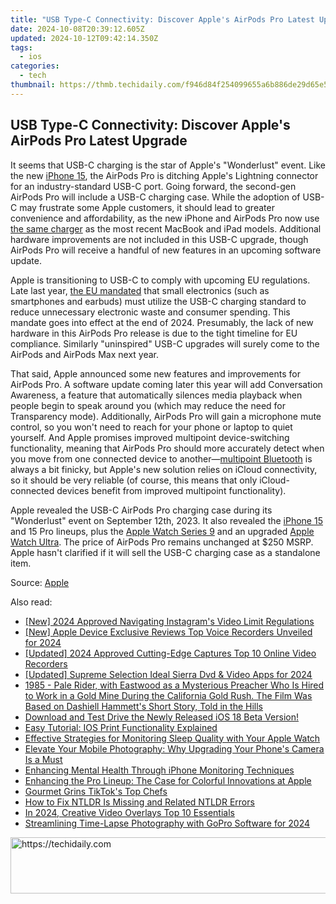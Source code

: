 ```yaml
---
title: "USB Type-C Connectivity: Discover Apple's AirPods Pro Latest Upgrade"
date: 2024-10-08T20:39:12.605Z
updated: 2024-10-12T09:42:14.350Z
tags:
  - ios
categories:
  - tech
thumbnail: https://thmb.techidaily.com/f946d84f254099655a6b886de29d65e5f587fa0ecc62cec124a4f1eb3cdbb6d6.jpg
---
```


## USB Type-C Connectivity: Discover Apple's AirPods Pro Latest Upgrade

It seems that USB-C charging is the star of Apple's "Wonderlust" event. Like the new [iPhone 15](https://youtube-data.techidaily.com/approved-sound-strategies-tailoring-your-microphone-to-align-with-your-youtube-channel/), the AirPods Pro is ditching Apple's Lightning connector for an industry-standard USB-C port. Going forward, the second-gen AirPods Pro will include a USB-C charging case. While the adoption of USB-C may frustrate some Apple customers, it should lead to greater convenience and affordability, as the new iPhone and AirPods Pro now use [the same charger](https://games-able.techidaily.com/bypassing-steam-disconnection-in-windows-11/) as the most recent MacBook and iPad models. Additional hardware improvements are not included in this USB-C upgrade, though AirPods Pro will receive a handful of new features in an upcoming software update.

 Apple is transitioning to USB-C to comply with upcoming EU regulations. Late last year, [the EU mandated](https://tech-renaissance.techidaily.com/comprehensive-tutorial-using-an-ereader-app-to-open-and-consume-epub-files-on-a-desktop-device/) that small electronics (such as smartphones and earbuds) must utilize the USB-C charging standard to reduce unnecessary electronic waste and consumer spending. This mandate goes into effect at the end of 2024\. Presumably, the lack of new hardware in this AirPods Pro release is due to the tight timeline for EU compliance. Similarly "uninspired" USB-C upgrades will surely come to the AirPods and AirPods Max next year.

 That said, Apple announced some new features and improvements for AirPods Pro. A software update coming later this year will add Conversation Awareness, a feature that automatically silences media playback when people begin to speak around you (which may reduce the need for Transparency mode). Additionally, AirPods Pro will gain a microphone mute control, so you won't need to reach for your phone or laptop to quiet yourself. And Apple promises improved multipoint device-switching functionality, meaning that AirPods Pro should more accurately detect when you move from one connected device to another—[multipoint Bluetooth](https://android-location.techidaily.com/fake-android-location-without-rooting-for-your-tecno-spark-20-proplus-drfone-by-drfone-virtual/) is always a bit finicky, but Apple's new solution relies on iCloud connectivity, so it should be very reliable (of course, this means that only iCloud-connected devices benefit from improved multipoint functionality).

 Apple revealed the USB-C AirPods Pro charging case during its "Wonderlust" event on September 12th, 2023\. It also revealed the [iPhone 15](https://youtube-data.techidaily.com/approved-sound-strategies-tailoring-your-microphone-to-align-with-your-youtube-channel/) and 15 Pro lineups, plus the [Apple Watch Series 9](https://unlock-android.techidaily.com/in-2024-forgotten-the-voicemail-password-of-vivo-s18-try-these-fixes-by-drfone-android/) and an upgraded [Apple Watch Ultra](https://driver-download.techidaily.com/latest-amd-rx-6800-driver-download-for-windows-users-windows-111087/). The price of AirPods Pro remains unchanged at $250 MSRP. Apple hasn't clarified if it will sell the USB-C charging case as a standalone item.

 Source: [Apple](https://www.apple.com/newsroom/2023/09/apple-upgrades-airpods-pro-2nd-generation-with-usb-c-charging/)

<ins class="adsbygoogle"
     style="display:block"
     data-ad-format="autorelaxed"
     data-ad-client="ca-pub-7571918770474297"
     data-ad-slot="1223367746"></ins>

<ins class="adsbygoogle"
     style="display:block"
     data-ad-client="ca-pub-7571918770474297"
     data-ad-slot="8358498916"
     data-ad-format="auto"
     data-full-width-responsive="true"></ins>

<span class="atpl-alsoreadstyle">Also read:</span>
<div><ul>
<li><a href="https://instagram-videos.techidaily.com/new-2024-approved-navigating-instagrams-video-limit-regulations/"><u>[New] 2024 Approved Navigating Instagram's Video Limit Regulations</u></a></li>
<li><a href="https://screen-capture.techidaily.com/new-apple-device-exclusive-reviews-top-voice-recorders-unveiled-for-2024/"><u>[New] Apple Device Exclusive Reviews Top Voice Recorders Unveiled for 2024</u></a></li>
<li><a href="https://visual-screen-recording.techidaily.com/updated-2024-approved-cutting-edge-captures-top-10-online-video-recorders/"><u>[Updated] 2024 Approved Cutting-Edge Captures Top 10 Online Video Recorders</u></a></li>
<li><a href="https://fox-boxes.techidaily.com/updated-supreme-selection-ideal-sierra-dvd-and-video-apps-for-2024/"><u>[Updated] Supreme Selection Ideal Sierra Dvd & Video Apps for 2024</u></a></li>
<li><a href="https://hardware-updates.techidaily.com/1985-pale-rider-with-eastwood-as-a-mysterious-preacher-who-is-hired-to-work-in-a-gold-mine-during-the-california-gold-rush-the-film-was-based-on-dashiell-ha330/"><u>1985 - Pale Rider, with Eastwood as a Mysterious Preacher Who Is Hired to Work in a Gold Mine During the California Gold Rush. The Film Was Based on Dashiell Hammett's Short Story, Told in the Hills</u></a></li>
<li><a href="https://os-tips.techidaily.com/download-and-test-drive-the-newly-released-ios-18-beta-version/"><u>Download and Test Drive the Newly Released iOS 18 Beta Version!</u></a></li>
<li><a href="https://os-tips.techidaily.com/easy-tutorial-ios-print-functionality-explained/"><u>Easy Tutorial: IOS Print Functionality Explained</u></a></li>
<li><a href="https://os-tips.techidaily.com/effective-strategies-for-monitoring-sleep-quality-with-your-apple-watch/"><u>Effective Strategies for Monitoring Sleep Quality with Your Apple Watch</u></a></li>
<li><a href="https://os-tips.techidaily.com/elevate-your-mobile-photography-why-upgrading-your-phones-camera-is-a-must/"><u>Elevate Your Mobile Photography: Why Upgrading Your Phone's Camera Is a Must</u></a></li>
<li><a href="https://os-tips.techidaily.com/enhancing-mental-health-through-iphone-monitoring-techniques/"><u>Enhancing Mental Health Through iPhone Monitoring Techniques</u></a></li>
<li><a href="https://os-tips.techidaily.com/enhancing-the-pro-lineup-the-case-for-colorful-innovations-at-apple/"><u>Enhancing the Pro Lineup: The Case for Colorful Innovations at Apple</u></a></li>
<li><a href="https://tiktok-videos.techidaily.com/gourmet-grins-tiktoks-top-chefs/"><u>Gourmet Grins TikTok's Top Chefs</u></a></li>
<li><a href="https://techtrends.techidaily.com/how-to-fix-ntldr-is-missing-and-related-ntldr-errors/"><u>How to Fix NTLDR Is Missing and Related NTLDR Errors</u></a></li>
<li><a href="https://fox-friendly.techidaily.com/in-2024-creative-video-overlays-top-10-essentials/"><u>In 2024, Creative Video Overlays Top 10 Essentials</u></a></li>
<li><a href="https://article-knowledge.techidaily.com/streamlining-time-lapse-photography-with-gopro-software-for-2024/"><u>Streamlining Time-Lapse Photography with GoPro Software for 2024</u></a></li>
</ul></div>

<!-- affiliate ads begin -->
<a href="https://unicoeye.pxf.io/c/5597632/2134244/18498" target="_top" id="2134244">
  <img src="//a.impactradius-go.com/display-ad/18498-2134244" border="0" alt="https://techidaily.com" width="728" height="90"/>
</a>
<img height="0" width="0" src="https://unicoeye.pxf.io/i/5597632/2134244/18498" style="position:absolute;visibility:hidden;" border="0" />
<!-- affiliate ads end -->

